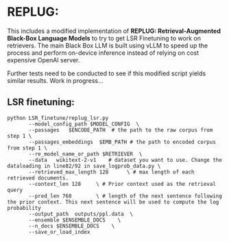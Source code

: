 # REPLUG: 
This includes a modified implementation of **REPLUG: Retrieval-Augmented Black-Box Language Models** to try to get LSR Finetuning to work on retrievers. The main Black Box LLM is built using vLLM to speed up the process and perform on-device inference instead of relying on cost expensive OpenAI server.

Further tests need to be conducted to see if this modified script yields similar results. Work in progress...

## LSR finetuning:
```
python LSR_finetune/replug_lsr.py       
       --model_config_path $MODEL_CONFIG  \
       --passages   $ENCODE_PATH  # the path to the raw corpus from step 1 \
       --passages_embeddings  $EMB_PATH # the path to encoded corpus from step 1 \
       --re_model_name_or_path $RETRIEVER  \
       --data   wikitext-2-v1    # dataset you want to use. Change the dataloading in line82/92 in save_logprob_data.py \
       --retrieved_max_length 128      \ # max length of each retrieved documents.
       --context_len 128     \ # Prior context used as the retrieval query
       --pred_len 768        \ # length of the next sentence following the prior context. This next sentence will be used to compute the log probability
       --output_path  outputs/ppl.data  \
       --ensemble $ENSEMBLE_DOCS    \ 
       --n_docs $ENSEMBLE_DOCS    \
       --save_or_load_index
```



